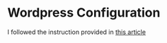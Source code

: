 # Wordpress Configuration

I followed the instruction provided in [this article](https://www.digitalocean.com/community/tutorials/how-to-install-wordpress-with-docker-compose#step-7-%E2%80%94-renewing-certificates)

